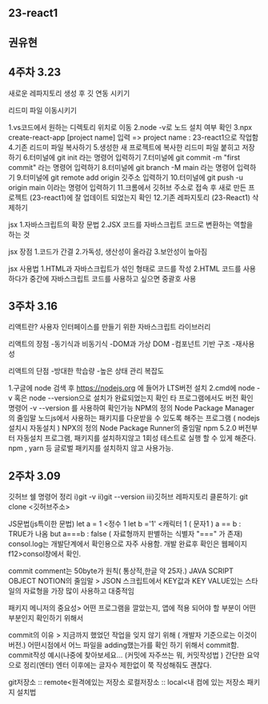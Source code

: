 ## 23-react1

## 권유현 

## 4주차 3.23


새로운 레파지토리 생성 후 깃 연동 시키기

리드미 파일 이동시키기

1.vs코드에서 원하는 디렉토리 위치로 이동
2.node -v로 노드 설치 여부 확인
3.npx create-react-app [project name] 입력 => project name : 23-react1으로 작업함
4.기존 리드미 파일 복사하기
5.생성한 새 프로젝트에 복사한 리드미 파일 붙히고 저장하기
6.터미널에 git init 라는 명령어 입력하기
7.터미널에 git commit -m "first commit" 라는 명령어 입력하기
8.터미널에 git branch -M main 라는 명령어 입력하기
9.터미널에 git remote add origin 깃주소 입력하기
10.터미널에 git push -u origin main 이라는 명령어 입력하기
11.크롬에서 깃허브 주소로 접속 후 새로 만든 프로젝트 (23-react1)에 잘 업데이트 되었는지 확인
12.기존 레파지토리 (23-React1) 삭제하기



jsx
1.자바스크립트의 확장 문법
2.JSX 코드를 자바스크립트 코드로 변환하는 역할을 하는 것

jsx 장점
1.코드가 간결
2.가독성, 생산성이 올라감
3.보안성이 높아짐

jsx 사용법
1.HTML과 자바스크립트가 섞인 형태로 코드를 작성
2.HTML 코드를 사용하다가 중간에 자바스크립트 코드를 사용하고 싶으면 중괄호 사용


## 3주차 3.16 

리액트란?
사용자 인터페이스를 만들기 위한 자바스크립트 라이브러리

 리액트의 장점
-동기식과 비동기식
-DOM과 가상 DOM
-컴포넌트 기반 구조
-재사용성

리액트의 단점
-방대한 학습량
-높은 상태 관리 복잡도

1.구글에 node 검색 후 https://nodejs.org 에 들어가 LTS버전 설치
2.cmd에 node -v 혹은 node --version으로 설치가 완료되었는지 확인
타 프로그램에서도 버전 확인 명령어 -v --version 를 사용하여 확인가능
NPM의 정의
Node Package Manager의 줄임말
 노드js에서 사용하는 패키지를 다운받을 수 있도록 해주는 프로그램
( nodejs설치시 자동설치 )
NPX의 정의
Node Package Runner의 줄임말
npm 5.2.0 버전부터 자동설치 프로그램,
패키지를 설치하지않고 1회성 테스트로 실행 할 수 있게 해준다.
npm , yarn 등 글로벌 패키지를 설치하지 않고 사용가능.



## 2주차 3.09

깃허브 쉘 명령어 정리 i)git -v ii)git --version iii)깃허브 레파지토리 클론하기: git clone <깃허브주소>

JS문법(js특이한 문법) let a = 1 <정수 1 let b ='1' <캐릭터 1 ( 문자1 ) a == b : TRUE가 나옴 but a===b : false ( 자료형까지 판별하는 식별자 "===" 가 존재) consol.log는 개발단계에서 확인용으로 자주 사용함. 개발 완료후 확인은 웹페이지 f12>consol창에서 확인.

commit comment는 50byte가 원칙( 통상적,한글 약 25자.) JAVA SCRIPT OBJECT NOTION의 줄임말 > JSON 스크립트에서 KEY값과 KEY VALUE있는 스타일의 자료형을 가장 많이 사용하고 대중적임

패키지 메니저의 중요성> 어떤 프로그램을 깔았는지, 앱에 적용 되어야 할 부분이 어떤 부분인지 확인하기 위해서

commit의 이유 > 지금까지 했었던 작업을 잊지 않기 위해 ( 개발자 기준으로는 이것이 버전.)
어떤시점에서 어느 파일을 adding했는가를 확인 하기 위해서 commit함. commit작성 예시(나중에 찾아보세요... (커밋에 자주쓰는 뭐, 커밋작성법 ) 간단한 요약으로 정리(엔터) 엔터 이후에는 글자수 제한없이 쭉 작성해줘도 괜찮다.

git저장소 :: remote<원격에있는 저장소 로컬저장소 :: local<내 컴에 있는 저장소 패키지 설치법
